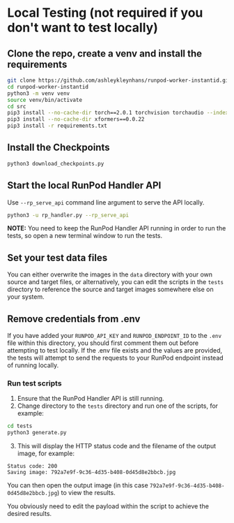 # Local Testing (not required if you don't want to test locally)

## Clone the repo, create a venv and install the requirements

```bash
git clone https://github.com/ashleykleynhans/runpod-worker-instantid.git
cd runpod-worker-instantid
python3 -m venv venv
source venv/bin/activate
cd src
pip3 install --no-cache-dir torch==2.0.1 torchvision torchaudio --index-url https://download.pytorch.org/whl/cu118
pip3 install --no-cache-dir xformers==0.0.22
pip3 install -r requirements.txt
```

## Install the Checkpoints

```bash
python3 download_checkpoints.py
```

## Start the local RunPod Handler API

Use `--rp_serve_api` command line argument to serve the API locally.

```bash
python3 -u rp_handler.py --rp_serve_api
```

**NOTE:** You need to keep the RunPod Handler API running in order to
run the tests, so open a new terminal window to run the tests. 

## Set your test data files

You can either overwrite the images in the `data` directory with your
own source and target files, or alternatively, you can edit the
scripts in the `tests` directory to reference the source and target
images somewhere else on your system.

## Remove credentials from .env

If you have added your `RUNPOD_API_KEY` and
`RUNPOD_ENDPOINT_ID` to the `.env` file within
this directory, you should first comment them
out before attempting to test locally.  If
the .env file exists and the values are provided,
the tests will attempt to send the requests to
your RunPod endpoint instead of running locally.

### Run test scripts

1. Ensure that the RunPod Handler API is still running.
2. Change directory to the `tests` directory and run
   one of the scripts, for example:
```bash
cd tests
python3 generate.py
```
3. This will display the HTTP status code and the filename
   of the output image, for example:
```
Status code: 200
Saving image: 792a7e9f-9c36-4d35-b408-0d45d8e2bbcb.jpg
```

You can then open the output image (in this case
`792a7e9f-9c36-4d35-b408-0d45d8e2bbcb.jpg`) to view the
results.

You obviously need to edit the payload within the
script to achieve the desired results.
